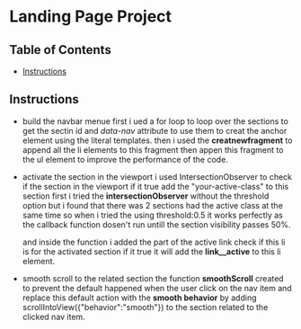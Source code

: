 # Landing Page Project

## Table of Contents

* [Instructions](#instructions)

## Instructions
* build the navbar menue
    first i ued a for loop to loop over the sections to get the sectin id and *data-nav* attribute to use them to creat the anchor element 
    using the literal templates.
    then i used the **creatnewfragment** to append all the li elements to this fragment then appen this fragment to the ul element to improve the performance of the code.

* activate the section in the viewport
    i used IntersectionObserver to check if the section in the viewport if it true add the "your-active-class" to this section 
    first i tried the **intersectionObserver** without the threshold option but i found that there was 2 sections
    had the active class at the same time so when i tried the using threshold:0.5 it works perfectly as the 
    callback function dosen't run untill the section visibility passes 50%.
    
    and inside the function i added the part of the active link check if this li is for the activated section if it true it will add the **link__active** to this li element.

* smooth scroll to the related section 
  the function **smoothScroll** created to prevent the default happened when the user click on the nav item and replace this default action with the **smooth behavior** by adding scrollIntoView({"behavior":"smooth"}) to the section related to the clicked nav item.
